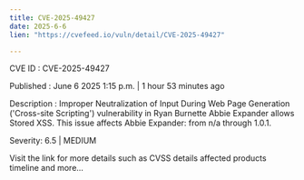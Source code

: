 ```yaml
---
title: CVE-2025-49427
date: 2025-6-6
lien: "https://cvefeed.io/vuln/detail/CVE-2025-49427"

---
```


CVE ID : CVE-2025-49427

Published :  June 6
2025
1:15 p.m. | 1 hour
53 minutes ago

Description : Improper Neutralization of Input During Web Page Generation ('Cross-site Scripting') vulnerability in Ryan Burnette Abbie Expander allows Stored XSS. This issue affects Abbie Expander: from n/a through 1.0.1.

Severity: 6.5 | MEDIUM

Visit the link for more details
such as CVSS details
affected products
timeline
and more...
